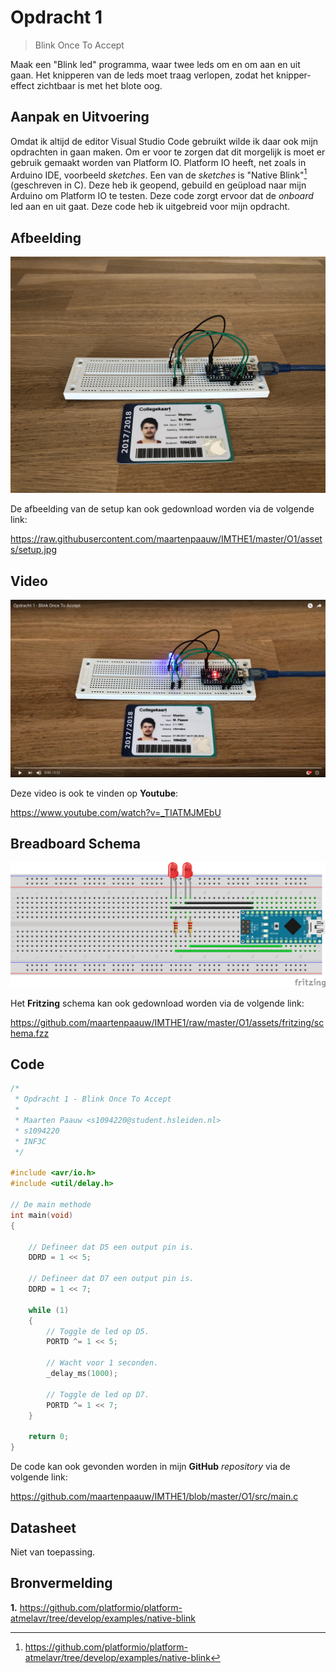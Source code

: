 # Opdracht 1

> Blink Once To Accept

Maak een "Blink led" programma, waar twee leds om en om aan en uit gaan. Het knipperen van de leds moet traag verlopen, zodat het knipper-effect zichtbaar is met het blote oog.

## Aanpak en Uitvoering

Omdat ik altijd de editor Visual Studio Code gebruikt wilde ik daar ook mijn opdrachten in gaan maken. Om er voor te zorgen dat dit morgelijk is moet er gebruik gemaakt worden van Platform IO. Platform IO heeft, net zoals in Arduino IDE, voorbeeld *sketches*. Een van de *sketches* is "Native Blink"[^1] (geschreven in C). Deze heb ik geopend, gebuild en geüpload naar mijn Arduino om Platform IO te testen. Deze code zorgt ervoor dat de *onboard* led aan en uit gaat. Deze code heb ik uitgebreid voor mijn opdracht.

## Afbeelding

![setup](assets/setup.jpg)

De afbeelding van de setup kan ook gedownload worden via de volgende link:

https://raw.githubusercontent.com/maartenpaauw/IMTHE1/master/O1/assets/setup.jpg

## Video

[![setup](assets/youtube.png)](https://www.youtube.com/watch?v=_TIATMJMEbU)

Deze video is ook te vinden op **Youtube**:

https://www.youtube.com/watch?v=_TIATMJMEbU

## Breadboard Schema

[![schema](assets/fritzing/schema.png)](https://raw.githubusercontent.com/maartenpaauw/IMTHE1/master/O1/assets/fritzing/schema.png)

Het **Fritzing** schema kan ook gedownload worden via de volgende link:

https://github.com/maartenpaauw/IMTHE1/raw/master/O1/assets/fritzing/schema.fzz

## Code

```c
/*
 * Opdracht 1 - Blink Once To Accept
 * 
 * Maarten Paauw <s1094220@student.hsleiden.nl>
 * s1094220
 * INF3C
 */

#include <avr/io.h>
#include <util/delay.h>

// De main methode
int main(void)
{

    // Defineer dat D5 een output pin is.
    DDRD = 1 << 5;

    // Defineer dat D7 een output pin is.
    DDRD = 1 << 7;

    while (1)
    {
        // Toggle de led op D5.
        PORTD ^= 1 << 5;

        // Wacht voor 1 seconden.
        _delay_ms(1000);

        // Toggle de led op D7.
        PORTD ^= 1 << 7;
    }

    return 0;
}
```

De code kan ook gevonden worden in mijn **GitHub** *repository* via de volgende link:

https://github.com/maartenpaauw/IMTHE1/blob/master/O1/src/main.c

## Datasheet

Niet van toepassing.

## Bronvermelding

**1.** https://github.com/platformio/platform-atmelavr/tree/develop/examples/native-blink

[^1]: https://github.com/platformio/platform-atmelavr/tree/develop/examples/native-blink


